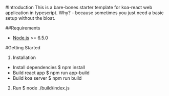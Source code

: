 #Introduction
This is a bare-bones starter template for koa-react web application in typescript. Why? - because sometimes you just need a basic setup without the bloat.

##Requirements
* [Node.js](https://nodejs.org/en/) >= 6.5.0

#Getting Started
1. Installation
* Install dependencies
        $ npm install
* Build react app
        $ npm run app-build
* Build koa server
        $ npm run build

2. Run
        $ node ./build/index.js

